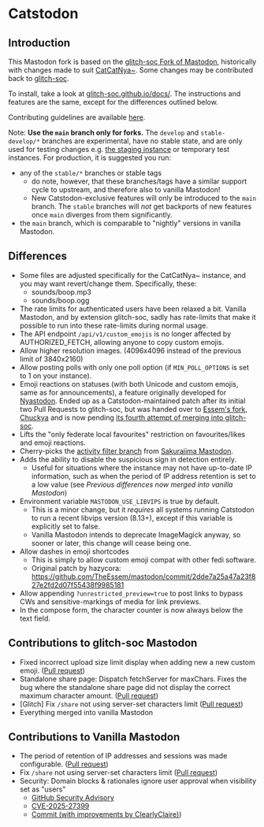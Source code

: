 # Catstodon

## Introduction

This Mastodon fork is based on the [glitch-soc Fork of Mastodon](https://github.com/glitch-soc/mastodon), historically
with changes made to suit [CatCatNya~](https://catcatnya.com).
Some changes may be contributed back to [glitch-soc](https://github.com/glitch-soc/mastodon).

To install, take a look at [glitch-soc.github.io/docs/](https://glitch-soc.github.io/docs/). The instructions and
features are the same, except for the differences outlined below.

Contributing guidelines are available [here](CONTRIBUTING.md).

Note: **Use the `main` branch only for forks.** The `develop` and `stable-develop/*` branches are experimental, have no
stable state, and are only used for testing changes e.g. [the staging instance](https://cts.kescher.at) or temporary
test instances.
For production, it is suggested you run:

- any of the `stable/*` branches or stable tags
  - do note, however, that these branches/tags have a similar support cycle to upstream, and therefore also to vanilla
    Mastodon!
  - New Catstodon-exclusive features will only be introduced to the `main` branch. The `stable` branches will _not_ get
    backports of new features once `main` diverges from them significantly.
- the `main` branch, which is comparable to "nightly" versions in vanilla Mastodon.

## Differences

- Some files are adjusted specifically for the CatCatNya~ instance, and you may want revert/change them. Specifically,
  these:
  - sounds/boop.mp3
  - sounds/boop.ogg
- The rate limits for authenticated users have been relaxed a bit. Vanilla Mastodon, and by extension glitch-soc, sadly
  has rate-limits that make it possible to run into these rate-limits during normal usage.
- The API endpoint `/api/v1/custom_emojis` is no longer affected by AUTHORIZED_FETCH, allowing anyone to copy custom
  emojis.
- Allow higher resolution images. (4096x4096 instead of the previous limit of 3840x2160)
- Allow posting polls with only one poll option (if `MIN_POLL_OPTIONS` is set to 1 on your instance).
- Emoji reactions on statuses (with both Unicode and custom emojis, same as for announcements), a feature originally
  developed for [Nyastodon](https://git.bsd.gay/fef/nyastodon).
  Ended up as a Catstodon-maintained patch after its initial two Pull Requests to glitch-soc, but was handed over
  to [Essem's fork, Chuckya](https://github.com/TheEssem/mastodon) and is now
  pending [its fourth attempt of merging into glitch-soc](https://github.com/glitch-soc/mastodon/pull/2462).
- Lifts the "only federate local favourites" restriction on favourites/likes and emoji reactions.
- Cherry-picks the
  [activity filter branch](https://github.com/chikorita157/mastodon-sakura/tree/newmain-tmp3-noellabo-filtering)
  from [Sakurajima Mastodon](https://github.com/chikorita157/mastodon-sakura).
- Adds the ability to disable the suspicious sign in detection entirely.
  - Useful for situations where the instance may not have up-to-date IP information, such as when the period of IP
    address retention is set to a low value (see _Previous differences now merged into vanilla Mastodon_)
- Environment variable `MASTODON_USE_LIBVIPS` is true by default.
  - This is a minor change, but it _requires_ all systems running Catstodon to run a recent libvips version (8.13+),
    except if this variable is explicitly set to false.
  - Vanilla Mastodon intends to deprecate ImageMagick anyway, so sooner or later, this change will cease being one.
- Allow dashes in emoji shortcodes
  - This is simply to allow custom emoji compat with other fedi software.
  - Original patch by hazycora: https://github.com/TheEssem/mastodon/commit/2dde7a25a47a23f827e2fd2d07f55438f9985181
- Allow appending `?unrestricted_preview=true` to post links to bypass CWs and sensitive-markings of media for link
  previews.
- In the compose form, the character counter is now always below the text field.

## Contributions to glitch-soc Mastodon

- Fixed incorrect upload size limit display when adding new a new custom
  emoji. ([Pull request](https://github.com/glitch-soc/mastodon/pull/1763))
- Standalone share page: Dispatch fetchServer for maxChars. Fixes the bug where the standalone share page did not
  display the correct maximum character amount. ([Pull request](https://github.com/glitch-soc/mastodon/pull/2929))
- \[Glitch\] Fix `/share` not using server-set characters limit ([Pull request](https://github.com/glitch-soc/mastodon/pull/2929))
- Everything merged into vanilla Mastodon

## Contributions to Vanilla Mastodon

- The period of retention of IP addresses and sessions was made
  configurable. ([Pull request](https://github.com/mastodon/mastodon/pull/18757))
- Fix `/share` not using server-set characters limit ([Pull request](https://github.com/mastodon/mastodon/pull/33459))
- Security: Domain blocks & rationales ignore user approval when visibility set as "users"
  - [GitHub Security Advisory](https://github.com/mastodon/mastodon/security/advisories/GHSA-94h4-fj37-c825)
  - [CVE-2025-27399](https://www.cve.org/CVERecord?id=CVE-2025-27399)
  - [Commit (with improvements by ClearlyClaire)](https://github.com/mastodon/mastodon/commit/6b519cfefa93a923b19d0f20c292c7185f8fd5f5))
